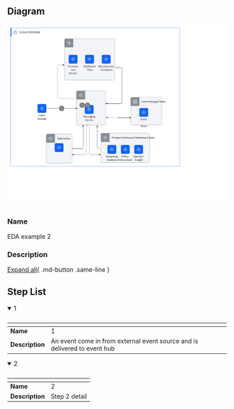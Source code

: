 
## Diagram

![EDA example 2](../img/aodusagescenario_2YxgcceseZC_B18mG8_Wo.png)

### Name


EDA example 2


### Description



[Expand all](#){ .md-button .same-line }

## Step List


    

<details open markdown=1>
<summary markdown="span">1</summary>

<table>
    <caption></caption>
    <thead>
        <tr>
            <th></th>
            <th></th>
        </tr>
    </thead>
    <tr>
        <td> <strong>Name</strong> </td>
        <td>1</td>
    </tr>
    <tr>
        <td> <strong>Description</strong> </td>
        <td>An event come in from external event source and is delivered to event hub</td>
    </tr>
</table>


</details>


    

<details open markdown=1>
<summary markdown="span">2</summary>

<table>
    <caption></caption>
    <thead>
        <tr>
            <th></th>
            <th></th>
        </tr>
    </thead>
    <tr>
        <td> <strong>Name</strong> </td>
        <td>2</td>
    </tr>
    <tr>
        <td> <strong>Description</strong> </td>
        <td>Step 2 detail</td>
    </tr>
</table>


</details>


    



